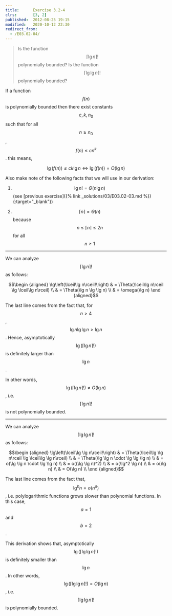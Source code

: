```yaml
---
title:      Exercise 3.2-4
clrs:       [3, 2]
published:  2012-08-25 19:15
modified:   2020-10-12 22:30
redirect_from:
  - /E03.02-04/
---
```


> Is the function $$\lceil\lg n\rceil!$$ polynomially bounded? Is the function $$\lceil\lg \lg n\rceil!$$ polynomially bounded?

If a function $$f(n)$$ is polynomially bounded then there exist constants $$c, k, n_0$$ such that for all $$n \ge n_0$$, $$f(n) \le cn^k$$. this means,

$$\lg (f(n)) \le ck \lg n \iff \lg(f(n)) = O(\lg n)$$

Also make note of the following facts that we will use in our derivation:

1. $$\lg n! = \Theta(n \lg n)$$ (see [previous exercise]({% link _solutions/03/E03.02-03.md %}){:target="_blank"})

2. $$\lceil n \rceil = \Theta(n)$$ because $$n \leq \lceil n \rceil \leq 2n$$ for all $$n \ge 1$$

---

We can analyze $$\lceil\lg n\rceil!$$ as follows:

$$\begin {aligned}
\lg\left(\lceil\lg n\rceil!\right) & = \Theta(\lceil\lg n\rceil \lg \lceil\lg n\rceil) \\
                                   & = \Theta(\lg n \lg \lg n) \\
                                   & = \omega(\lg n)
\end {aligned}$$

The last line comes from the fact that, for $$n > 4$$, $$\lg n \lg \lg n > \lg n$$. Hence, asymptotically $$\lg\left(\lceil\lg n\rceil!\right)$$ is definitely larger than $$\lg n$$.

In other words, $$\lg\left(\lceil\lg n\rceil!\right) \ne O(\lg n)$$, i.e.  $$\lceil\lg n\rceil!$$ is not polynomially bounded.

---

We can analyze $$\lceil\lg \lg n\rceil!$$ as follows:

$$\begin {aligned}
\lg\left(\lceil\lg \lg n\rceil!\right)
    & = \Theta(\lceil\lg \lg n\rceil \lg \lceil\lg \lg n\rceil) \\
    & = \Theta(\lg \lg n \cdot \lg \lg \lg n) \\
    & = o(\lg \lg n \cdot \lg \lg n) \\
    & = o((\lg \lg n)^2) \\
    & = o(\lg^2 \lg n) \\
    & = o(\lg n) \\
    & = O(\lg n) \\
\end {aligned}$$

The last line comes from the fact that, $$\lg^b n = o(n^a)$$, i.e. polylogarithmic functions grows slower than polynomial functions. In this case, $$a = 1$$ and $$b = 2$$.

This derivation shows that, asymptotically $$\lg\left(\lceil\lg \lg n\rceil!\right)$$ is definitely smaller than $$\lg n$$. In other words, $$\lg\left(\lceil\lg \lg n\rceil!\right) = O(\lg n)$$, i.e. $$\lceil\lg \lg n\rceil!$$ is polynomially bounded.

